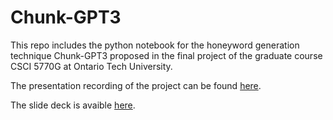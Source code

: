 # Chunk-GPT3

This repo includes the python notebook for the honeyword generation technique Chunk-GPT3 proposed in the final project of the graduate course CSCI 5770G at Ontario Tech University.

The presentation recording of the project can be found [here](https://ontariotechu-my.sharepoint.com/:v:/g/personal/fangyi_yu_ontariotechu_ca/ESsGklyo8-NBl5WYf-xTvzIB5iwRIFfHxg05mzJIFM9HZQ?e=LSg5ff).

The slide deck is avaible [here](https://ontariotechu-my.sharepoint.com/:v:/g/personal/fangyi_yu_ontariotechu_ca/ESsGklyo8-NBl5WYf-xTvzIB5iwRIFfHxg05mzJIFM9HZQ?e=LSg5f_).
